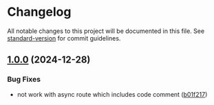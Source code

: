 # Changelog

All notable changes to this project will be documented in this file. See [standard-version](https://github.com/conventional-changelog/standard-version) for commit guidelines.

## [1.0.0](https://github.com/chandq/smart-jump/compare/v0.0.6...v1.0.0) (2024-12-28)


### Bug Fixes

* not work with async route which includes code comment ([b01f217](https://github.com/chandq/smart-jump/commit/b01f2176e17a56f913c6a54e2439532ef422400d))
